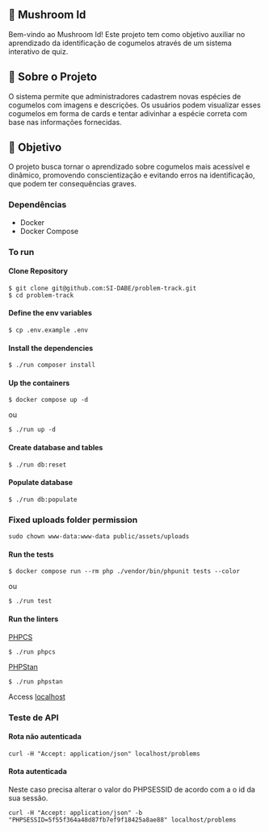## 🍄 Mushroom Id

Bem-vindo ao Mushroom Id! Este projeto tem como objetivo auxiliar no aprendizado da identificação de cogumelos através de um sistema interativo de quiz.

## 📌 Sobre o Projeto
O sistema permite que administradores cadastrem novas espécies de cogumelos com imagens e descrições. Os usuários podem visualizar esses cogumelos em forma de cards e tentar adivinhar a espécie correta com base nas informações fornecidas.

## 🎯 Objetivo
O projeto busca tornar o aprendizado sobre cogumelos mais acessível e dinâmico, promovendo conscientização e evitando erros na identificação, que podem ter consequências graves.

### Dependências

- Docker
- Docker Compose

### To run

#### Clone Repository

```
$ git clone git@github.com:SI-DABE/problem-track.git
$ cd problem-track
```

#### Define the env variables

```
$ cp .env.example .env
```

#### Install the dependencies

```
$ ./run composer install
```

#### Up the containers

```
$ docker compose up -d
```

ou

```
$ ./run up -d
```

#### Create database and tables

```
$ ./run db:reset
```

#### Populate database

```
$ ./run db:populate
```

### Fixed uploads folder permission

```
sudo chown www-data:www-data public/assets/uploads
```

#### Run the tests

```
$ docker compose run --rm php ./vendor/bin/phpunit tests --color
```

ou

```
$ ./run test
```

#### Run the linters

[PHPCS](https://github.com/PHPCSStandards/PHP_CodeSniffer/)

```
$ ./run phpcs
```

[PHPStan](https://phpstan.org/)

```
$ ./run phpstan
```

Access [localhost](http://localhost)

### Teste de API

#### Rota não autenticada

```shell
curl -H "Accept: application/json" localhost/problems
```

#### Rota autenticada

Neste caso precisa alterar o valor do PHPSESSID de acordo com a o id da sua sessão.

```shell
curl -H "Accept: application/json" -b "PHPSESSID=5f55f364a48d87fb7ef9f18425a8ae88" localhost/problems
```
